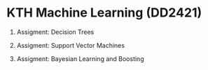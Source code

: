 # KTH Machine Learning (DD2421) 

1. Assigment: Decision Trees 

2. Assigment: Support Vector Machines

3. Assigment: Bayesian Learning and Boosting
